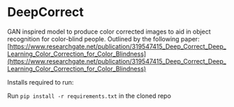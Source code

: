 # DeepCorrect

GAN inspired model to produce color corrected images to aid in object recognition for color-blind people. Outlined by the following paper: [https://www.researchgate.net/publication/319547415_Deep_Correct_Deep_Learning_Color_Correction_for_Color_Blindness](https://www.researchgate.net/publication/319547415_Deep_Correct_Deep_Learning_Color_Correction_for_Color_Blindness)

Installs required to run:

Run ```pip install -r requirements.txt``` in the cloned repo
